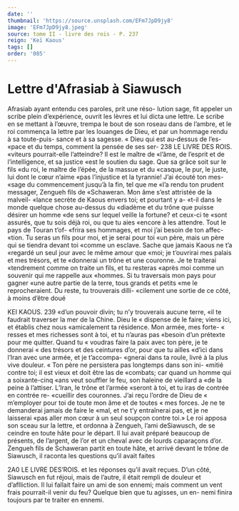 ```yaml
---
date: ''
thumbnail: 'https://source.unsplash.com/EFm7JpD9jy8'
image: 'EFm7JpD9jy8.jpeg'
source: tome II - livre des rois - P. 237
reign: 'Keï Kaous'
tags: []
order: '085'
---
```


# Lettre d'Afrasiab à Siawusch

Afrasiab ayant entendu ces paroles, prit une réso- lution sage, fit appeler un scribe plein d’expérience, ouvrit les lèvres et lui dicta une lettre. Le scribe en se mettant à l’œuvre, trempa le bout de son roseau dans
de l’ambre, et le roi commença la lettre par les louanges
de Dieu, et par un hommage rendu à sa toute-puis- sance et à sa sagesse. « Dieu qui est au-dessus de l’es-
«pace et du temps, comment la pensée de ses ser-
238 LE LlVRE DES ROIS. «viteurs pourrait-elle l’atteindre? Il est le maître de
«l’âme, de l’esprit et de l’intelligence, et sa justice
«est le soutien du sage. Que sa grâce soit sur le fils «du roi, le maître de l’épée, de la massue et du «casque, le pur, le juste, lui dont le cœur n’aime «pas l’injustice et la tyrannie! J’ai écouté ton mes-
«sage du commencement jusqu’à la fin, tel que me
«l’a rendu ton prudent messager, Zengueh fils de «Schaweran. Mon âme s’est attristée de la malveil-
«lance secrète de Kaous envers toi; et pourtant y a- «t-il dans le monde quelque chose au-dessus du «diadème et du trône que puisse désirer un homme
«de sens sur lequel veille la fortune? et ceux-ci te «sont assurés, que tu sois déjà roi, ou que tu aies «encore à les attendre. Tout le pays de Touran t’of- «frira ses hommages, et moi j’ai besoin de ton affec- «tion. Tu seras un fils pour moi, et je serai pour toi «un père, mais un père qui se tiendra devant toi «comme un esclave. Sache que jamais Kaous ne t’a «regardé un seul jour avec le même amour que «moi; je t’ouvrirai mes palais et mes trésors, et te «donnerai un trône et une couronne. Je te traiterai «tendrement comme on traite un fils, et tu resteras «après moi comme un souvenir qui me rappelle aux «hommes. Si tu traversais mon pays pour gagner
«une autre partie de la terre, tous grands et petits
«me le reprocheraient. Du reste, tu trouverais dilli- «cilement une sortie de ce côté, à moins d’être doué

KEI KAOUS. 239 «d’un pouvoir divin; tu n’y trouverais aucune terre,
«il te faudrait traverser la mer de la Chine. Dieu le « dispense de le faire; viens ici, et établis chez nous «amicalement ta résidence. Mon armée, mes forte-
« resses et mes richesses sont à toi, et tu n’auras pas «besoin d’un prétexte pour me quitter. Quand tu
« voudras faire la paix avec ton père, je te donnerai « des trésors et des ceintures d’or, pour que tu ailles «d’ici dans l’lran avec une armée, et je t’accompa-
«gnerai dans ta roule, livré à la plus vive douleur.
« Ton père ne persistera pas longtemps dans son ini-
«mitié contre toi; il est vieux et doit être las de
«combats; car quand un homme qui a soixante-cinq
«ans veut souffler le feu, son haleine de vieillard a «de la peine à l’attiser. L’Iran, le trône et l’armée
«seront à toi, et tu iras de contrée en contrée re- «cueillir des couronnes. J’ai reçu l’ordre de Dieu de
« m’employer pour toi de toute mon âme et de toutes
« mes forces. Je ne te demanderai jamais de faire le «mal, et ne t’y entraînerai pas, et je ne laisserai
«pas aller mon cœur à un seul soupçon contre toi.»
Le roi apposa son sceau sur la lettre, et ordonna à Zengueh, l’ami deSiawusch, de se ceindre en toute
hâte pour le départ. Il lui avait préparé beaucoup
de présents, de l’argent, de l’or et un cheval avec
de lourds caparaçons d’or. Zengueh fils de Schaweran partit en toute hâte, et arrivé devant le trône de Siawusch, il raconta les questions qu’il avait faites

2A0 LE LIVRE DES’ROIS.
et les réponses qu’il avait reçues. D’un côté, Siawusch
en fut réjoui, mais de l’autre, il était rempli de
douleur et d’afIliction. Il lui fallait faire un ami de son ennemi; mais comment un vent frais pourrait-il venir du feu? Quelque bien que tu agisses, un en- nemi finira toujours par te traiter en ennemi.
